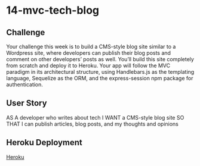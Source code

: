# 14-mvc-tech-blog

## Challenge
Your challenge this week is to build a CMS-style blog site similar to a Wordpress site, where developers can publish their blog posts and comment on other developers’ posts as well. You’ll build this site completely from scratch and deploy it to Heroku. Your app will follow the MVC paradigm in its architectural structure, using Handlebars.js as the templating language, Sequelize as the ORM, and the express-session npm package for authentication.

## User Story

AS A developer who writes about tech
I WANT a CMS-style blog site
SO THAT I can publish articles, blog posts, and my thoughts and opinions

## Heroku Deployment

[Heroku]()


